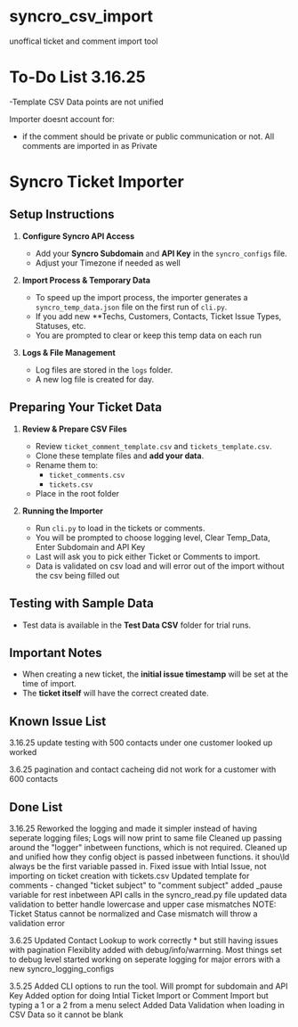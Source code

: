 # syncro_csv_import
 unoffical ticket and comment import tool


# To-Do List 3.16.25
-Template CSV Data points are not unified

Importer doesnt account for:
   - if the comment should be private or public communication or not. All comments are imported in as Private


# Syncro Ticket Importer

## Setup Instructions

1. **Configure Syncro API Access**  
   - Add your **Syncro Subdomain** and **API Key** in the `syncro_configs` file.
   - Adjust your Timezone if needed as well

2. **Import Process & Temporary Data**  
   - To speed up the import process, the importer generates a `syncro_temp_data.json` file on the first run of `cli.py`.  
   - If you add new **Techs, Customers, Contacts, Ticket Issue Types, Statuses, etc.
   - You are prompted to clear or keep this temp data on each run

3. **Logs & File Management**  
   - Log files are stored in the `logs` folder.  
   - A new log file is created for day.

## Preparing Your Ticket Data

1. **Review & Prepare CSV Files**  
   - Review `ticket_comment_template.csv` and `tickets_template.csv`.  
   - Clone these template files and **add your data**.  
   - Rename them to:
     - `ticket_comments.csv`
     - `tickets.csv`
   - Place in the root folder 

2. **Running the Importer**  
   - Run `cli.py` to load in the tickets or comments.  
   - You will be prompted to choose logging level, Clear Temp_Data, Enter Subdomain and API Key
   - Last will ask you to pick either Ticket or Comments to import.
   - Data is validated on csv load and will error out of the import without the csv being filled out


## Testing with Sample Data

- Test data is available in the **Test Data CSV** folder for trial runs.

## Important Notes

- When creating a new ticket, the **initial issue timestamp** will be set at the time of import.  
- The **ticket itself** will have the correct created date.

## Known Issue List

3.16.25 update
testing with 500 contacts under one customer looked up worked

3.6.25
pagination and contact cacheing did not work for a customer with 600 contacts


## Done List

3.16.25
Reworked the logging and made it simpler instead of having seperate logging files; Logs will now print to same file
Cleaned up passing around the "logger" inbetween functions, which is not required.
Cleaned up and unified how they config object is passed inbetween functions. it shou\ld always be the first variable passed in.
Fixed issue with Intial Issue, not importing on ticket creation with tickets.csv
Updated template for comments - changed "ticket subject" to "comment subject"
added _pause variable for rest inbetween API calls in the syncro_read.py file
updated data validation to better handle lowercase and upper case mismatches
NOTE: Ticket Status cannot be normalized and Case mismatch will throw a validation error

3.6.25
Updated Contact Lookup to work correctly * but still having issues with pagination
Flexiblity added with debug/info/warrning. Most things set to debug level
started working on seperate logging for major errors with a new syncro_logging_configs

3.5.25
Added CLI options to run the tool. Will prompt for subdomain and API Key
Added option for doing Intial Ticket Import or Comment Import but typing a 1 or a 2 from a menu select
Added Data Validation when loading in CSV Data so it cannot be blank


